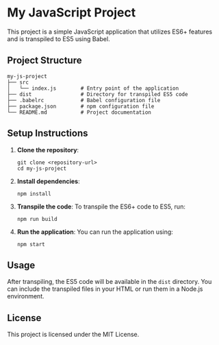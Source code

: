 # My JavaScript Project

This project is a simple JavaScript application that utilizes ES6+ features and is transpiled to ES5 using Babel.

## Project Structure

```
my-js-project
├── src
│   └── index.js        # Entry point of the application
├── dist                # Directory for transpiled ES5 code
├── .babelrc            # Babel configuration file
├── package.json        # npm configuration file
└── README.md           # Project documentation
```

## Setup Instructions

1. **Clone the repository**:
   ```
   git clone <repository-url>
   cd my-js-project
   ```

2. **Install dependencies**:
   ```
   npm install
   ```

3. **Transpile the code**:
   To transpile the ES6+ code to ES5, run:
   ```
   npm run build
   ```

4. **Run the application**:
   You can run the application using:
   ```
   npm start
   ```

## Usage

After transpiling, the ES5 code will be available in the `dist` directory. You can include the transpiled files in your HTML or run them in a Node.js environment.

## License

This project is licensed under the MIT License.